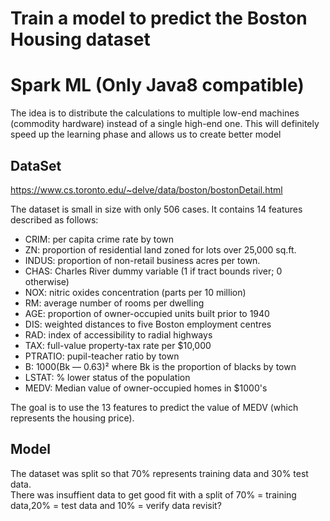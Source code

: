 # Train a model to predict the Boston Housing dataset

# Spark ML (Only Java8 compatible)
The idea is to distribute the calculations to multiple low-end machines (commodity hardware) instead of a single high-end one. 
This will definitely speed up the learning phase and allows us to create better model

## DataSet

<https://www.cs.toronto.edu/~delve/data/boston/bostonDetail.html>

The dataset is small in size with only 506 cases. It contains 14 features described as follows:
* CRIM: per capita crime rate by town
* ZN: proportion of residential land zoned for lots over 25,000 sq.ft.
* INDUS: proportion of non-retail business acres per town.
* CHAS: Charles River dummy variable (1 if tract bounds river; 0 otherwise)
* NOX: nitric oxides concentration (parts per 10 million)
* RM: average number of rooms per dwelling
* AGE: proportion of owner-occupied units built prior to 1940
* DIS: weighted distances to five Boston employment centres
* RAD: index of accessibility to radial highways
* TAX: full-value property-tax rate per $10,000
* PTRATIO: pupil-teacher ratio by town
* B: 1000(Bk — 0.63)² where Bk is the proportion of blacks by town
* LSTAT: % lower status of the population
* MEDV: Median value of owner-occupied homes in $1000's

The goal is to use the 13 features to predict the value of MEDV (which represents the housing price).

## Model 
The dataset was split so that 70% represents training data and 30% test data.  
There was insuffient data to get good fit with a split of 70% = training data,20% = test data and 10% = verify data
revisit?